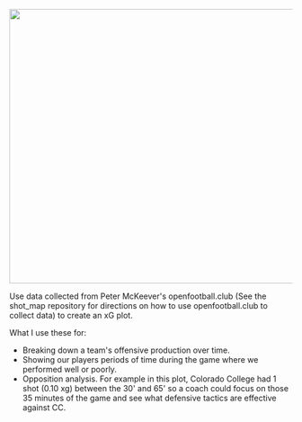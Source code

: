 <p align="center">
  <img width="728" height="488" src="https://user-images.githubusercontent.com/57690237/86302021-17310600-bbcd-11ea-8ae3-ebb0826408c6.png">
</p>

Use data collected from Peter McKeever's openfootball.club (See the shot_map repository for directions on how to use openfootball.club to collect data) to create an xG plot.

What I use these for:
- Breaking down a team's offensive production over time.
- Showing our players periods of time during the game where we performed well or poorly.
- Opposition analysis. For example in this plot, Colorado College had 1 shot (0.10 xg) between the 30' and 65' so a coach could focus on those 35 minutes of the game and see what
defensive tactics are effective against CC.
